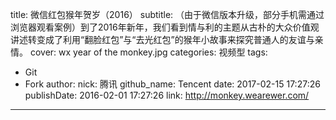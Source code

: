 title: 微信红包猴年贺岁（2016）
subtitle: （由于微信版本升级，部分手机需通过浏览器观看案例）到了2016年新年，我们看到情与利的主题从古朴的大众价值观讲述转变成了利用“翻脸红包”与“去光红包”的猴年小故事来探究普通人的友谊与亲情。
cover: wx year of the monkey.jpg
categories: 视频型
tags:
  - Git
  - Fork
author:
  nick: 腾讯
  github_name: Tencent
date: 2017-02-15 17:27:26
publishDate: 2016-02-01 17:27:26
link: http://monkey.wearewer.com/
---

<!-- more -->
